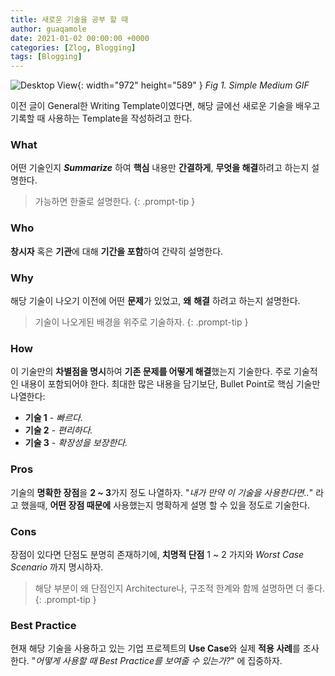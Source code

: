 ```yaml
---
title: 새로운 기술을 공부 할 때
author: guaqamole
date: 2021-01-02 00:00:00 +0000
categories: [Zlog, Blogging]
tags: [Blogging]
---
```


![Desktop View](/220102concept/default_note_gif.png){: width="972" height="589" }
_Fig 1. Simple Medium GIF_

이전 글이 General한 Writing Template이였다면, 해당 글에선 새로운 기술을 배우고 기록할 때 사용하는 Template을 작성하려고 한다.



### What

어떤 기술인지 ***Summarize*** 하여 **핵심** 내용만 **간결하게**, **무엇을 해결**하려고 하는지 설명한다. 

> 가능하면 한줄로 설명한다.
{: .prompt-tip }



### Who

**창시자** 혹은 **기관**에 대해 **기간을 포함**하여 간략히 설명한다.



### Why

해당 기술이 나오기 이전에 어떤 **문제**가 있었고, **왜** **해결** 하려고 하는지 설명한다. 

>기술이 나오게된 배경을 위주로 기술하자.
{: .prompt-tip }


### How

이 기술만의 **차별점을 명시**하여 **기존 문제를 어떻게 해결**했는지 기술한다. 주로 기술적인 내용이 포함되어야 한다. 최대한 많은 내용을 담기보단, Bullet Point로 핵심 기술만 나열한다:

- **기술 1** - *빠르다.*
- **기술 2** - *편리하다.*
- **기술 3** - *확장성을 보장한다.*



### Pros

기술의 **명확한 장점**을 **2 ~ 3**가지 정도 나열하자. "*내가 만약 이 기술을 사용한다면..*" 라고 했을때, **어떤 장점 때문에** 사용했는지 명확하게 설명 할 수 있을 정도로 기술한다.



### Cons

장점이 있다면 단점도 분명히 존재하기에, **치명적 단점** 1 ~ 2 가지와 *Worst Case Scenario* 까지 명시하자. 

>해당 부분이 왜 단점인지 Architecture나, 구조적 한계와 함께 설명하면 더 좋다.
{: .prompt-tip }

### Best Practice

현재 해당 기술을 사용하고 있는 기업 프로젝트의 **Use Case**와 실제 **적용 사례**를 조사한다.
"*어떻게 사용할 때 Best Practice를 보여줄 수 있는가?*" 에 집중하자.
